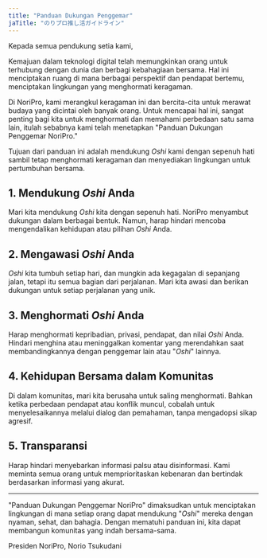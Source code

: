 ```yaml
---
title: "Panduan Dukungan Penggemar"
jaTitle: "のりプロ推し活ガイドライン"
---
```


Kepada semua pendukung setia kami,

Kemajuan dalam teknologi digital telah memungkinkan orang untuk terhubung dengan dunia dan berbagi kebahagiaan bersama. Hal ini menciptakan ruang di mana berbagai perspektif dan pendapat bertemu, menciptakan lingkungan yang menghormati keragaman.

Di NoriPro, kami merangkul keragaman ini dan bercita-cita untuk merawat budaya yang dicintai oleh banyak orang. Untuk mencapai hal ini, sangat penting bagi kita untuk menghormati dan memahami perbedaan satu sama lain, itulah sebabnya kami telah menetapkan "Panduan Dukungan Penggemar NoriPro."

Tujuan dari panduan ini adalah mendukung *Oshi* kami dengan sepenuh hati sambil tetap menghormati keragaman dan menyediakan lingkungan untuk pertumbuhan bersama.

## 1. Mendukung *Oshi* Anda
Mari kita mendukung *Oshi* kita dengan sepenuh hati. NoriPro menyambut dukungan dalam berbagai bentuk. Namun, harap hindari mencoba mengendalikan kehidupan atau pilihan *Oshi* Anda.

## 2. Mengawasi *Oshi* Anda
*Oshi* kita tumbuh setiap hari, dan mungkin ada kegagalan di sepanjang jalan, tetapi itu semua bagian dari perjalanan. Mari kita awasi dan berikan dukungan untuk setiap perjalanan yang unik.

## 3. Menghormati *Oshi* Anda
Harap menghormati kepribadian, privasi, pendapat, dan nilai *Oshi* Anda. Hindari menghina atau meninggalkan komentar yang merendahkan saat membandingkannya dengan penggemar lain atau "*Oshi*" lainnya.

## 4. Kehidupan Bersama dalam Komunitas
Di dalam komunitas, mari kita berusaha untuk saling menghormati. Bahkan ketika perbedaan pendapat atau konflik muncul, cobalah untuk menyelesaikannya melalui dialog dan pemahaman, tanpa mengadopsi sikap agresif.

## 5. Transparansi
Harap hindari menyebarkan informasi palsu atau disinformasi. Kami meminta semua orang untuk memprioritaskan kebenaran dan bertindak berdasarkan informasi yang akurat.

---

"Panduan Dukungan Penggemar NoriPro" dimaksudkan untuk menciptakan lingkungan di mana setiap orang dapat mendukung "*Oshi*" mereka dengan nyaman, sehat, dan bahagia. Dengan mematuhi panduan ini, kita dapat membangun komunitas yang indah bersama-sama.

Presiden NoriPro, Norio Tsukudani